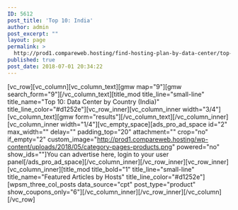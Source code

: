 ```yaml
---
ID: 5612
post_title: 'Top 10: India'
author: admin
post_excerpt: ""
layout: page
permalink: >
  http://prod1.compareweb.hosting/find-hosting-plan-by-data-center/top-10-india/
published: true
post_date: 2018-07-01 20:34:22
---
```

[vc_row][vc_column][vc_column_text][gmw map="9"][gmw search_form="9"][/vc_column_text][title_mod title_line="small-line" title_name="Top 10: Data Center by Country (India)" title_line_color="#d1252e"][vc_row_inner][vc_column_inner width="3/4"][vc_column_text][gmw form="results"][/vc_column_text][/vc_column_inner][vc_column_inner width="1/4"][vc_empty_space][ads_pro_ad_space id="2" max_width="" delay="" padding_top="20" attachment="" crop="no" if_empty="2" custom_image="http://prod1.compareweb.hosting/wp-content/uploads/2018/05/category-pages-products.png" powered="no" show_ids=""]You can advertise here, login to your user panel[/ads_pro_ad_space][/vc_column_inner][/vc_row_inner][vc_row_inner][vc_column_inner][title_mod title_bold="1" title_line="small-line" title_name="Featured Articles by Hosts" title_line_color="#d1252e"][wpsm_three_col_posts data_source="cpt" post_type="product" show_coupons_only="6"][/vc_column_inner][/vc_row_inner][/vc_column][/vc_row]